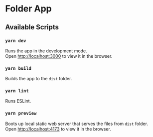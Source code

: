 # Folder App

## Available Scripts

### `yarn dev`

Runs the app in the development mode.\
Open [http://localhost:3000](http://localhost:3000) to view it in the browser.

### `yarn build`

Builds the app to the `dist` folder.

### `yarn lint`

Runs ESLint.

### `yarn preview`

Boots up local static web server that serves the files from `dist` folder.\
Open [http://localhost:4173](http://localhost:4173) to view it in the browser.
